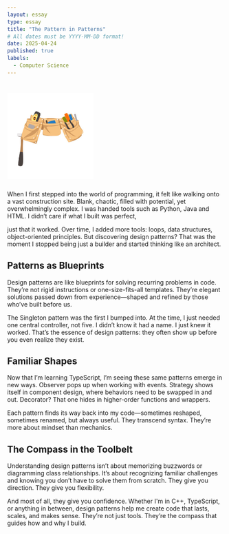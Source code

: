 ```yaml
---
layout: essay
type: essay
title: "The Pattern in Patterns"
# All dates must be YYYY-MM-DD format!
date: 2025-04-24
published: true
labels:
  - Computer Science
---
```


# <img width="200px" class="rounded float-start pe-4" src="../img/toolbelt_img.jpg">

When I first stepped into the world of programming, it felt like walking onto a vast construction site. Blank, chaotic, filled with potential, yet overwhelmingly complex. I was handed tools such as Python, Java and HTML. I didn’t care if what I built was perfect,

just that it worked. Over time, I added more tools: loops, data structures, object-oriented principles. But discovering design patterns? That was the moment I stopped being just a builder and started thinking like an architect.


## Patterns as Blueprints

Design patterns are like blueprints for solving recurring problems in code. They’re not rigid instructions or one-size-fits-all templates. They’re elegant solutions passed down from experience—shaped and refined by those who’ve built before us. 

The Singleton pattern was the first I bumped into. At the time, I just needed one central controller, not five. I didn’t know it had a name. I just knew it worked. That’s the essence of design patterns: they often show up before you even realize they exist.

## Familiar Shapes

Now that I’m learning TypeScript, I’m seeing these same patterns emerge in new ways. Observer pops up when working with events. Strategy shows itself in component design, where behaviors need to be swapped in and out. Decorator? That one hides in higher-order functions and wrappers.

Each pattern finds its way back into my code—sometimes reshaped, sometimes renamed, but always useful. They transcend syntax. They’re more about mindset than mechanics.

## The Compass in the Toolbelt

Understanding design patterns isn’t about memorizing buzzwords or diagramming class relationships. It’s about recognizing familiar challenges and knowing you don’t have to solve them from scratch. They give you direction. They give you flexibility.

And most of all, they give you confidence. Whether I'm in C++, TypeScript, or anything in between, design patterns help me create code that lasts, scales, and makes sense. They’re not just tools. They’re the compass that guides how and why I build.

